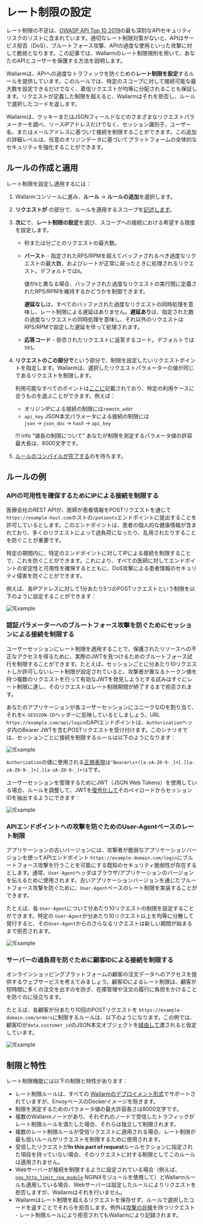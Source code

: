 # レート制限の設定

レート制限の不足は、[OWASP API Top 10 2019](https://github.com/OWASP/API-Security/blob/master/editions/2019/en/0xa4-lack-of-resources-and-rate-limiting.ja.md)の最も深刻なAPIセキュリティリスクのリストに含まれています。適切なレート制限対策がないと、APIはサービス拒否（DoS）、ブルートフォース攻撃、APIの過度な使用といった攻撃に対して脆弱となります。この記事では、Wallarmのレート制限規則を用いて、あなたのAPIとユーザーを保護する方法を説明します。

Wallarmは、APIへの過度なトラフィックを防ぐための**レート制限を設定**するルールを提供しています。このルールでは、特定のスコープに対して接続可能な最大数を設定できるだけでなく、着信リクエストが均等に分配されることも保証します。リクエストが定義した制限を超えると、Wallarmはそれを拒否し、ルールで選択したコードを返します。

Wallarmは、クッキーまたはJSONフィールドなどのさまざまなリクエストパラメーターを調べ、ソースIPアドレスだけでなく、セッション識別子、ユーザー名、またはメールアドレスに基づいて接続を制限することができます。この追加の詳細レベルは、任意のオリジンデータに基づいてプラットフォームの全体的なセキュリティを強化することができます。

## ルールの作成と適用

レート制限を設定し適用するには：

1. Wallarmコンソールに進み、**ルール** → **ルールの追加**を選択します。
1. **リクエストが** の部分で、ルールを適用するスコープを[記述します](add-rule.ja.md#branch-description)。
1. **次に**で、**レート制限の設定**を選び、スコープへの接続における希望する限度を設定します。
    * 秒または分ごとのリクエストの最大数。
    * **バースト** - 指定されたRPS/RPMを超えてバッファされるべき過度なリクエストの最大数、およびレートが正常に戻ったときに処理されるリクエスト。デフォルトでは`0`。

        値が`0`と異なる場合、バッファされた過度なリクエストの実行間に定義されたRPS/RPMを維持するかどうかを制御できます。
        
        **遅延なし**は、すべてのバッファされた過度なリクエストの同時処理を意味し、レート制限による遅延はありません。**遅延あり**は、指定された数の過度なリクエストの同時処理を意味し、それ以外のリクエストはRPS/RPMで設定した遅延を伴って処理されます。

    * **応答コード** - 拒否されたリクエストに返答するコード。デフォルトでは`503`。
1. **リクエストのこの部分で**という部分で、制限を設定したいリクエストポイントを指定します。Wallarmは、選択したリクエストパラメーターの値が同じであるリクエストを制限します。

    利用可能なすべてのポイントは[ここに](request-processing.ja.md)記載されており、特定の利用ケースに合うものを選ぶことができます。例えば：

    * オリジンIPによる接続の制限には`remote_addr`
    * `api_key` JSON本文パラメータによる接続の制限には `json` → `json_doc` → `hash` → `api_key`

    !!! info "値長の制限について"
        あなたが制限を測定するパラメータ値の許容最大長は、8000文字です。
1. [ルールのコンパイルが完了する](compiling.ja.md)のを待ちます。

## ルールの例

### APIの可用性を確保するためにIPによる接続を制限する

医療会社のREST APIが、医師が患者情報をPOSTリクエストを通じて`https://example-host.com`ホストの`/patients`エンドポイントに提出することを許可しているとします。このエンドポイントは、患者の個人的な健康情報が含まれており、多くのリクエストによって過負荷になったり、乱用されたりすることを防ぐことが重要です。

特定の期間内に、特定のエンドポイントに対してIPによる接続を制限することで、これを防ぐことができます。これにより、すべての医師に対してエンドポイントの安定性と可用性を確保するとともに、DoS攻撃による患者情報のセキュリティ侵害を防ぐことができます。

例えば、各IPアドレスに対して1分あたり5つのPOSTリクエストという制限を以下のように設定することができます：

![!Example](../../images/user-guides/rules/rate-limit-by-ip-for-patients.png)

### 認証パラメーターへのブルートフォース攻撃を防ぐためにセッションによる接続を制限する

ユーザーセッションにレート制限を適用することで、保護されたリソースへの不正なアクセスを得るために、実際のJWTを見つけるためのブルートフォース試行を制限することができます。たとえば、セッションごとに分あたり10リクエストしか許可しないレート制限が設定されていると、攻撃者が異なるトークン値を持つ複数のリクエストを行って有効なJWTを発見しようとする試みはすぐにレート制限に達し、そのリクエストはレート制限期間が終了するまで拒否されます。

あなたのアプリケーションが各ユーザーセッションにユニークなIDを割り当て、それを`X-SESSION-ID`ヘッダーに反映しているとしましょう。URL `https://example.com/api/login`のAPIエンドポイントは、`Authorization`ヘッダ内のBearer JWTを含むPOSTリクエストを受け付けます。このシナリオでは、セッションごとに接続を制限するルールは以下のようになります：

![!Example](../../images/user-guides/rules/rate-limit-for-jwt.png)

`Authorization`の値に使用される[正規表現](add-rule.ja.md#condition-type-regex)は`^Bearer\s+([a-zA-Z0-9-_]+[.][a-zA-Z0-9-_]+[.][a-zA-Z0-9-_]+)$`です。

ユーザーセッションを管理するためにJWT（JSON Web Tokens）を使用している場合、ルールを調整して、JWTを[復号化して](request-processing.ja.md#jwt)そのペイロードからセッションIDを抽出するようにできます：

![!Example](../../images/user-guides/rules/rate-limit-for-session-in-jwt.png)

### APIエンドポイントへの攻撃を防ぐためのUser-Agentベースのレート制限

アプリケーションの古いバージョンには、攻撃者が脆弱なアプリケーションバージョンを使ってAPIエンドポイント `https://example-domain.com/login`にブルートフォース攻撃を行うことを可能にする既知のセキュリティ脆弱性が存在するとします。通常、`User-Agent`ヘッダはブラウザ/アプリケーションのバージョンを伝えるために使用されます。古いアプリケーションバージョンを通じたブルートフォース攻撃を防ぐために、`User-Agent`ベースのレート制限を実装することができます。

たとえば、各 `User-Agent`について分あたり10リクエストの制限を設定することができます。特定の `User-Agent`が分あたり10リクエスト以上を均等に分散して発行すると、その`User-Agent`からのさらなるリクエストは新しい期間が始まるまで拒否されます。

![!Example](../../images/user-guides/rules/rate-limit-by-user-agent.png)

### サーバーの過負荷を防ぐために顧客IDによる接続を制限する

オンラインショッピングプラットフォームの顧客の注文データへのアクセスを提供するウェブサービスを考えてみましょう。顧客IDによるレート制限は、顧客が短時間に多くの注文を出すのを防ぎ、在庫管理や注文の履行に負担をかけることを防ぐのに役立ちます。

たとえば、各顧客が分あたり10回のPOSTリクエストを `https://example-domain.com/orders`に制限するルールは、以下のようになります。この例では、顧客IDが`data.customer_id`のJSON本文オブジェクトを[経由して](request-processing.ja.md#json_doc)渡されると仮定しています。

![!Example](../../images/user-guides/rules/rate-limit-by-customer-id.png)
## 制限と特性

レート制限機能には以下の制限と特性があります：

* レート制限ルールは、すべての [Wallarmのデプロイメント形式](../../installation/supported-deployment-options.ja.md)でサポートされていますが、EnvoyベースのDockerイメージを除きます。
* 制限を測定するためのパラメータ値の最大許容長さは8000文字です。
* 複数のWallarmノードがあり、それぞれのノードで受信したトラフィックがレート制限ルールを満たした場合、それらは独立して制限されます。
* 複数のレート制限ルールが受信リクエストに適用される場合、レート制限が最も低いルールがリクエストを制限するために使用されます。
* 受信したリクエストが**In this part of request**ルールセクションに指定された項目を持っていない場合、そのリクエストに対する制限としてこのルールは適用されません。
* Webサーバーが接続を制限するように設定されている場合（例えば、 [`ngx_http_limit_req_module`](http://nginx.org/en/docs/http/ngx_http_limit_req_module.html) NGINXモジュールを使用して）とWallarmルールも適用している場合、Webサーバーは設定したルールによりリクエストを拒否しますが、Wallarmはそれを行いません。
* Wallarmはレート制限を超えるリクエストを保存せず、ルールで選択したコードを返すことでそれらを拒否します。例外は[攻撃の兆候](../../about-wallarm/protecting-against-attacks.ja.md)を持つリクエスト - レート制限ルールにより拒否されてもWallarmにより記録されます。
